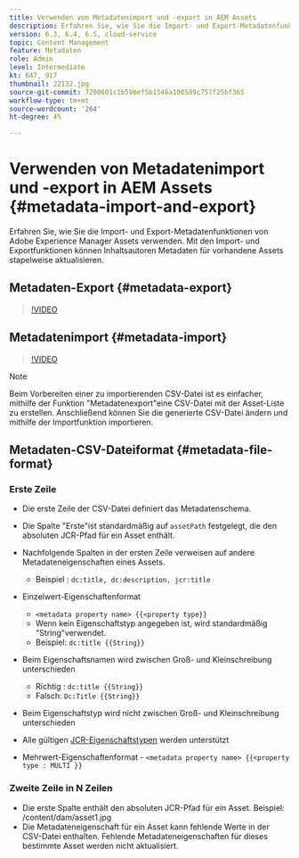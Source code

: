 ```yaml
---
title: Verwenden von Metadatenimport und -export in AEM Assets
description: Erfahren Sie, wie Sie die Import- und Export-Metadatenfunktionen von Adobe Experience Manager Assets verwenden. Mit den Import- und Exportfunktionen können Inhaltsautoren Metadaten für vorhandene Assets stapelweise aktualisieren.
version: 6.3, 6.4, 6.5, cloud-service
topic: Content Management
feature: Metadaten
role: Admin
level: Intermediate
kt: 647, 917
thumbnail: 22132.jpg
source-git-commit: 7200601c1b59bef5b1546a100589c757f25bf365
workflow-type: tm+mt
source-wordcount: '264'
ht-degree: 4%

---
```



# Verwenden von Metadatenimport und -export in AEM Assets {#metadata-import-and-export}

Erfahren Sie, wie Sie die Import- und Export-Metadatenfunktionen von Adobe Experience Manager Assets verwenden. Mit den Import- und Exportfunktionen können Inhaltsautoren Metadaten für vorhandene Assets stapelweise aktualisieren.

## Metadaten-Export {#metadata-export}

>[!VIDEO](https://video.tv.adobe.com/v/22132/?quality=12&learn=on)

## Metadatenimport {#metadata-import}

>[!VIDEO](https://video.tv.adobe.com/v/21374/?quality=12&learn=on)

>[!NOTE]
>
> Beim Vorbereiten einer zu importierenden CSV-Datei ist es einfacher, mithilfe der Funktion &quot;Metadatenexport&quot;eine CSV-Datei mit der Asset-Liste zu erstellen. Anschließend können Sie die generierte CSV-Datei ändern und mithilfe der Importfunktion importieren.

## Metadaten-CSV-Dateiformat {#metadata-file-format}

### Erste Zeile

* Die erste Zeile der CSV-Datei definiert das Metadatenschema.
* Die Spalte &quot;Erste&quot;ist standardmäßig auf `assetPath` festgelegt, die den absoluten JCR-Pfad für ein Asset enthält.

* Nachfolgende Spalten in der ersten Zeile verweisen auf andere Metadateneigenschaften eines Assets.
   * Beispiel : `dc:title, dc:description, jcr:title`

* Einzelwert-Eigenschaftenformat

   * `<metadata property name> {{<property type}}`
   * Wenn kein Eigenschaftstyp angegeben ist, wird standardmäßig &quot;String&quot;verwendet.
   * Beispiel: `dc:title {{String}}`

* Beim Eigenschaftsnamen wird zwischen Groß- und Kleinschreibung unterschieden
   * Richtig : `dc:title {{String}}`
   * Falsch: `Dc:Title {{String}}`

* Beim Eigenschaftstyp wird nicht zwischen Groß- und Kleinschreibung unterschieden
* Alle gültigen [JCR-Eigenschaftstypen](https://docs.adobe.com/content/docs/en/spec/jsr170/javadocs/jcr-2.0/javax/jcr/PropertyType.html) werden unterstützt

* Mehrwert-Eigenschaftenformat - `<metadata property name> {{<property type : MULTI }}`

### Zweite Zeile in N Zeilen

* Die erste Spalte enthält den absoluten JCR-Pfad für ein Asset. Beispiel: /content/dam/asset1.jpg
* Die Metadateneigenschaft für ein Asset kann fehlende Werte in der CSV-Datei enthalten. Fehlende Metadateneigenschaften für dieses bestimmte Asset werden nicht aktualisiert.
